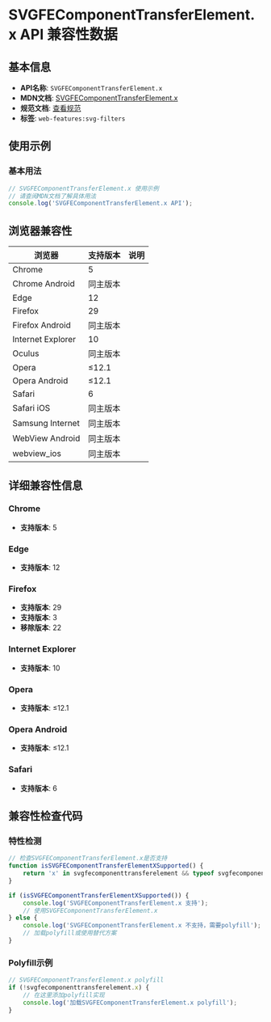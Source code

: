 # SVGFEComponentTransferElement.x API 兼容性数据

## 基本信息

- **API名称**: `SVGFEComponentTransferElement.x`
- **MDN文档**: [SVGFEComponentTransferElement.x](https://developer.mozilla.org/docs/Web/API/SVGFEComponentTransferElement/x)
- **规范文档**: [查看规范](https://drafts.fxtf.org/filter-effects/#dom-svgfilterprimitivestandardattributes-x)
- **标签**: `web-features:svg-filters`

## 使用示例

### 基本用法

```javascript
// SVGFEComponentTransferElement.x 使用示例
// 请查阅MDN文档了解具体用法
console.log('SVGFEComponentTransferElement.x API');
```

## 浏览器兼容性

| 浏览器 | 支持版本 | 说明 |
|--------|----------|------|
| Chrome | 5 |  |
| Chrome Android | 同主版本 |  |
| Edge | 12 |  |
| Firefox | 29 |  |
| Firefox Android | 同主版本 |  |
| Internet Explorer | 10 |  |
| Oculus | 同主版本 |  |
| Opera | ≤12.1 |  |
| Opera Android | ≤12.1 |  |
| Safari | 6 |  |
| Safari iOS | 同主版本 |  |
| Samsung Internet | 同主版本 |  |
| WebView Android | 同主版本 |  |
| webview_ios | 同主版本 |  |

## 详细兼容性信息

### Chrome

- **支持版本**: 5

### Edge

- **支持版本**: 12

### Firefox

- **支持版本**: 29
- **支持版本**: 3
- **移除版本**: 22

### Internet Explorer

- **支持版本**: 10

### Opera

- **支持版本**: ≤12.1

### Opera Android

- **支持版本**: ≤12.1

### Safari

- **支持版本**: 6

## 兼容性检查代码

### 特性检测

```javascript
// 检查SVGFEComponentTransferElement.x是否支持
function isSVGFEComponentTransferElementXSupported() {
    return 'x' in svgfecomponenttransferelement && typeof svgfecomponenttransferelement.x === 'function';
}

if (isSVGFEComponentTransferElementXSupported()) {
    console.log('SVGFEComponentTransferElement.x 支持');
    // 使用SVGFEComponentTransferElement.x
} else {
    console.log('SVGFEComponentTransferElement.x 不支持，需要polyfill');
    // 加载polyfill或使用替代方案
}
```

### Polyfill示例

```javascript
// SVGFEComponentTransferElement.x polyfill
if (!svgfecomponenttransferelement.x) {
    // 在这里添加polyfill实现
    console.log('加载SVGFEComponentTransferElement.x polyfill');
}
```

